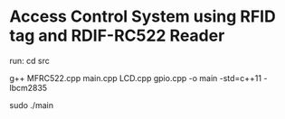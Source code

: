 # Access Control System using RFID tag and RDIF-RC522 Reader

run:
cd src

g++ MFRC522.cpp main.cpp LCD.cpp gpio.cpp -o main -std=c++11 -lbcm2835

sudo ./main

